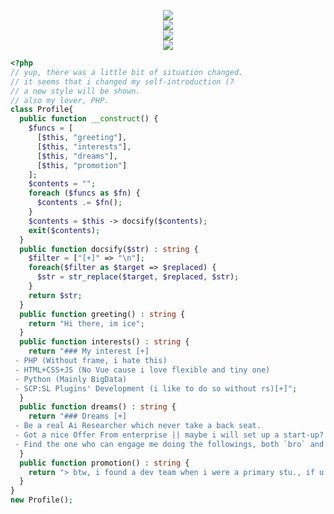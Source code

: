 <p align="center">
  <img src="https://github-readme-stats.vercel.app/api?username=aztice&show_icons=true&theme=radical" /><br/>
  <img src="https://readme-typing-svg.demolab.com?font=Fira+Code&size=24&pause=1000&color=F75C7E&center=true&vCenter=true&width=500&lines=Hi+there,i+am+ice!" /><br/>
  <img src="https://skillicons.dev/icons?i=python,html,css,javascript,php,cs" /><br/>
  <img src="https://komarev.com/ghpvc/?username=aztice&color=blue" />
</p>

```php
<?php
// yup, there was a little bit of situation changed.
// it seems that i changed my self-introduction (?
// a new style will be shown.
// also my lover, PHP.
class Profile{
  public function __construct() {
    $funcs = [
      [$this, "greeting"],
      [$this, "interests"],
      [$this, "dreams"],
      [$this, "promotion"]
    ];
    $contents = "";
    foreach ($funcs as $fn) {
      $contents .= $fn();
    }
    $contents = $this -> docsify($contents);
    exit($contents);
  }
  public function docsify($str) : string {
    $filter = ["[+]" => "\n"];
    foreach($filter as $target => $replaced) {
      $str = str_replace($target, $replaced, $str);
    }
    return $str;
  }
  public function greeting() : string {
    return "Hi there, im ice";
  }
  public function interests() : string {
    return "### My interest [+]
 - PHP (Without frame, i hate this)
 - HTML+CSS+JS (No Vue cause i love flexible and tiny one)
 - Python (Mainly BigData)
 - SCP:SL Plugins' Development (i like to do so without rs)[+]";
  }
  public function dreams() : string {
    return "### Dreams [+]
 - Be a real Ai Researcher which never take a back seat.
 - Got a nice Offer From enterprise || maybe i will set up a start-up?
 - Find the one who can engage me doing the followings, both `bro` and `GF`[+]";
  }
  public function promotion() : string {
    return "> btw, i found a dev team when i were a primary stu., if u are interested in, feel free to reach out us via our qq group (`494512016`)";
  }
}
new Profile();
